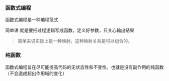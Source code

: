### 函数式编程
函数式编程是一种编程范式

简单讲 就是要把过程逻辑写成函数，定义好参数，只关心输出结果

> 简单来说实际上是一种映射，这种映射关系是可以组合的。

### 纯函数
函数式编程旨在尽可能提高代码的无状态性和不变性。也就是没有副作用的纯函数（不会造成超出作用域的变化）
